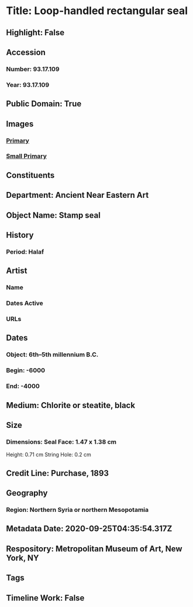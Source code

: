# Title: Loop-handled rectangular seal
## Highlight: False
## Accession
### Number: 93.17.109
### Year: 93.17.109
## Public Domain: True
## Images
### [Primary](https://images.metmuseum.org/CRDImages/an/original/ss93_17_109.jpg)
### [Small Primary](https://images.metmuseum.org/CRDImages/an/web-large/ss93_17_109.jpg)
## Constituents
## Department: Ancient Near Eastern Art
## Object Name: Stamp seal
## History
### Period: Halaf
## Artist
### Name
### Dates Active
### URLs
## Dates
### Object: 6th–5th millennium B.C.
### Begin: -6000
### End: -4000
## Medium: Chlorite or steatite, black
## Size
### Dimensions: Seal Face: 1.47 x 1.38 cm
Height: 0.71 cm
String Hole: 0.2 cm
## Credit Line: Purchase, 1893
## Geography
### Region: Northern Syria or northern Mesopotamia
## Metadata Date: 2020-09-25T04:35:54.317Z
## Respository: Metropolitan Museum of Art, New York, NY
## Tags
## Timeline Work: False